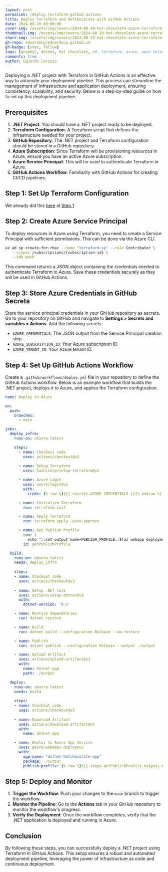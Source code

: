 ```yaml
---
layout: post
permalink: /deploy-terraform-github-actions
title: Deploy terraform and HotChocolate with GitHub Actions
date: 2024-08-19 09:00:00
cover-img: /assets/img/covers/2024-08-19-hot-chocolate-azure-terraform-observability.png
thumbnail-img: /assets/img/covers/2024-08-19-hot-chocolate-azure-terraform-observability.png
share-img: /assets/img/covers/2024-08-19-hot-chocolate-azure-terraform-observability.png
gh-repo: eduardocp/eduardocp.github.io
gh-badge: [star, follow]
tags: [graphql, dotnet, hot chocolate, c#, terraform, azure, open telemetry, observability]
comments: true
author: Eduardo Carísio
---
```


Deploying a .NET project with Terraform in GitHub Actions is an effective way to automate your deployment pipeline. This process can streamline the management of infrastructure and application deployment, ensuring consistency, scalability, and security. Below is a step-by-step guide on how to set up this deployment pipeline.

## Prerequisites
1. **.NET Project**: You should have a .NET project ready to be deployed.
2. **Terraform Configuration**: A Terraform script that defines the infrastructure needed for your project.
3. **GitHub Repository**: The .NET project and Terraform configuration should be stored in a GitHub repository.
4. **Azure Subscription**: Since Terraform will be provisioning resources in Azure, ensure you have an active Azure subscription.
5. **Azure Service Principal**: This will be used to authenticate Terraform in Azure.
6. **GitHub Actions Workflow**: Familiarity with GitHub Actions for creating CI/CD pipelines.

## Step 1: Set Up Terraform Configuration

We already did this [here](/hot-chocolate-azure-terraform-observability) at [Step 1](/hot-chocolate-azure-terraform-observability#step-1-define-the-azure-infrastructure-with-terraform)

## Step 2: Create Azure Service Principal

To deploy resources in Azure using Terraform, you need to create a Service Principal with sufficient permissions. This can be done via the Azure CLI.

```bash
az ad sp create-for-rbac --name "terraform-sp" --role Contributor \
   --scopes /subscriptions/{subscription-id} \
   --sdk-auth
```

This command returns a JSON object containing the credentials needed to authenticate Terraform in Azure. Save these credentials securely as they will be used in GitHub Actions.

## Step 3: Store Azure Credentials in GitHub Secrets

Store the service principal credentials in your GitHub repository as secrets. Go to your repository on GitHub and navigate to **Settings > Secrets and variables > Actions**. Add the following secrets:

- `AZURE_CREDENTIALS`: The JSON output from the Service Principal creation step.
- `AZURE_SUBSCRIPTION_ID`: Your Azure subscription ID.
- `AZURE_TENANT_ID`: Your Azure tenant ID.

## Step 4: Set Up GitHub Actions Workflow

Create a `.github/workflows/deploy.yml` file in your repository to define the GitHub Actions workflow. Below is an example workflow that builds the .NET project, deploys it to Azure, and applies the Terraform configuration.

```yaml
name: Deploy to Azure

on:
  push:
    branches:
      - main

jobs:
  deploy_infra:
    runs-on: ubuntu-latest

    steps:
      - name: Checkout code
        uses: actions/checkout@v3
        
      - name: Setup Terraform
        uses: hashicorp/setup-terraform@v2

      - name: Azure Login
        uses: azure/login@v1
        with:
          creds: {% raw %}${{ secrets.AZURE_CREDENTIALS }}{% endraw %}

      - name: Initialize Terraform
        run: terraform init

      - name: Apply Terraform
        run: terraform apply -auto-approve

      - name: Get Publish Profile
        run: |
          echo "::set-output name=PUBLISH_PROFILE::$(az webapp deployment list-publishing-profiles -g 'dotnet-hotchocolate-rg' -n 'dotnet-hotchocolate-app' --xml)"
        id: getPublishProfile

  build:
    runs-on: ubuntu-latest
    needs: deploy_infra
    
    steps:
    - name: Checkout code
      uses: actions/checkout@v3
      
    - name: Setup .NET Core
      uses: actions/setup-dotnet@v3
      with:
        dotnet-version: '8.x'

    - name: Restore dependencies
      run: dotnet restore

    - name: Build
      run: dotnet build --configuration Release --no-restore

    - name: Publish
      run: dotnet publish --configuration Release --output ./output

    - name: Upload Artifact
      uses: actions/upload-artifact@v3
      with:
        name: dotnet-app
        path: ./output

  deploy:
    runs-on: ubuntu-latest
    needs: build
    
    steps:
    - name: Checkout code
      uses: actions/checkout@v3
    
    - name: Download Artifact
      uses: actions/download-artifact@v3
      with:
        name: dotnet-app

    - name: Deploy to Azure App Service
      uses: azure/webapps-deploy@v2
      with:
        app-name: "dotnet-hotchocolate-app"
        package: ./output
        publish-profile: {% raw %}${{ steps.getPublishProfile.outputs.PUBLISH_PROFILE }}{% endraw %}
```

## Step 5: Deploy and Monitor

1. **Trigger the Workflow**: Push your changes to the `main` branch to trigger the workflow.
2. **Monitor the Pipeline**: Go to the **Actions** tab in your GitHub repository to monitor the workflow's progress.
3. **Verify the Deployment**: Once the workflow completes, verify that the .NET application is deployed and running in Azure.

## Conclusion

By following these steps, you can successfully deploy a .NET project using Terraform in GitHub Actions. This setup ensures a robust and automated deployment pipeline, leveraging the power of infrastructure as code and continuous deployment.
